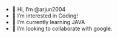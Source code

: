 - 👋 Hi, I’m @arjun2004
- 👀 I’m interested in Coding!
- 🌱 I’m currently learning JAVA
- 💞️ I’m looking to collaborate with google.

<!---
arjun2004/arjun2004 is a ✨ special ✨ repository because its `README.md` (this file) appears on your GitHub profile.
You can click the Preview link to take a look at your changes.
--->
